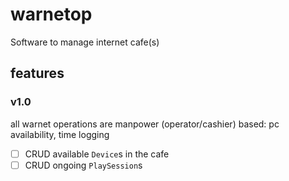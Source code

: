 # warnetop

Software to manage internet cafe(s)

## features

### v1.0

all warnet operations are manpower (operator/cashier) based: pc availability, time logging

- [ ] CRUD available `Device`s in the cafe
- [ ] CRUD ongoing `PlaySession`s
